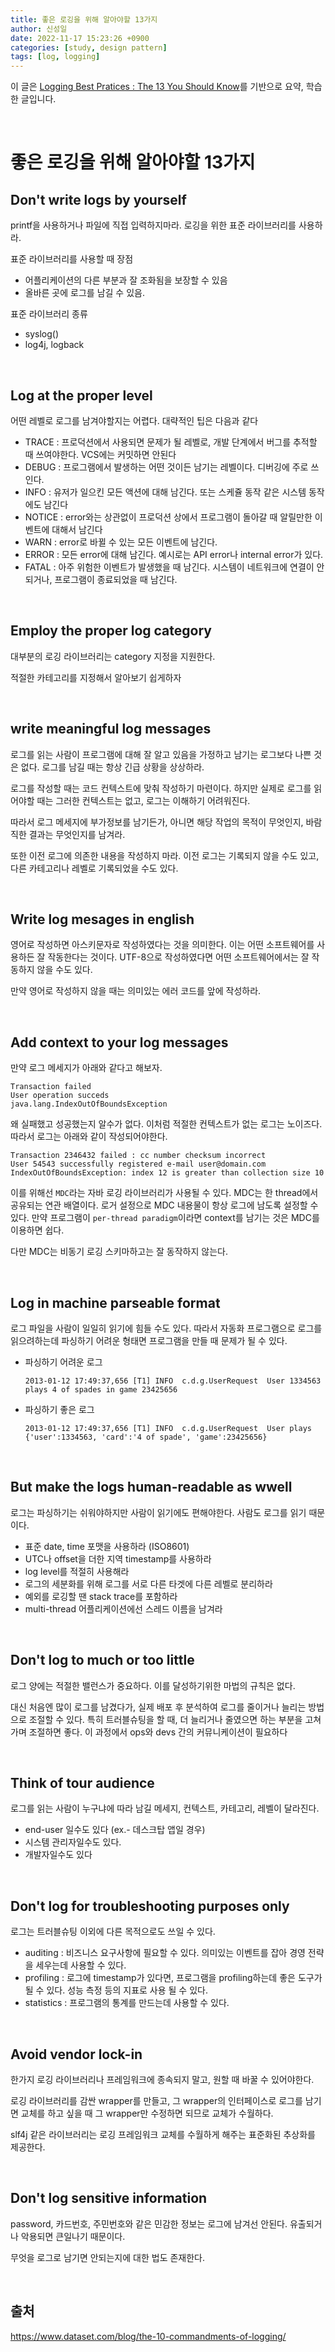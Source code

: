 ```yaml
---
title: 좋은 로깅을 위해 알아야할 13가지
author: 신성일
date: 2022-11-17 15:23:26 +0900
categories: [study, design pattern]
tags: [log, logging]
---
```


이 글은 [Logging Best Pratices : The 13 You Should Know](https://www.dataset.com/blog/the-10-commandments-of-logging/)를 기반으로 요약, 학습한 글입니다.

<br/>

# 좋은 로깅을 위해 알아야할 13가지

## Don't write logs by yourself

printf을 사용하거나 파일에 직접 입력하지마라. 로깅을 위한 표준 라이브러리를 사용하라. 

표준 라이브러리를 사용할 때 장점

- 어플리케이션의 다른 부분과 잘 조화됨을 보장할 수 있음
-  올바른 곳에 로그를 남길 수 있음.

표준 라이브러리 종류

- syslog()
- log4j, logback

<br/>

## Log at the proper level

어떤 레벨로 로그를 남겨야할지는 어렵다. 대략적인 팁은 다음과 같다

- TRACE : 프로덕션에서 사용되면 문제가 될 레벨로, 개발 단계에서 버그를 추적할 때 쓰여야한다. VCS에는 커밋하면 안된다
- DEBUG : 프로그램에서 발생하는 어떤 것이든 남기는 레벨이다. 디버깅에 주로 쓰인다.
- INFO : 유저가 일으킨 모든 액션에 대해 남긴다. 또는 스케쥴 동작 같은 시스템 동작에도 남긴다
- NOTICE : error와는 상관없이 프로덕션 상에서 프로그램이 돌아갈 때 알릴만한 이벤트에 대해서 남긴다
- WARN : error로 바뀔 수 있는 모든 이벤트에 남긴다.
- ERROR : 모든 error에 대해 남긴다. 예시로는 API error나 internal error가 있다.
- FATAL : 아주 위험한 이벤트가 발생했을 때 남긴다. 시스템이 네트워크에 연결이 안되거나, 프로그램이 종료되었을 때 남긴다.

<br/>

## Employ the proper log category

대부분의 로깅 라이브러리는 category 지정을 지원한다. 

적절한 카테고리를 지정해서 알아보기 쉽게하자

<br/>

## write meaningful log messages

로그를 읽는 사람이 프로그램에 대해 잘 알고 있음을 가정하고 남기는 로그보다 나쁜 것은 없다. 로그를 남길 때는 항상 긴급 상황을 상상하라.

로그를 작성할 때는 코드 컨텍스트에 맞춰 작성하기 마련이다. 하지만 실제로 로그를 읽어야할 때는 그러한 컨텍스트는 없고, 로그는 이해하기 어려워진다. 

따라서 로그 메세지에 부가정보를 남기든가, 아니면 해당 작업의 목적이 무엇인지, 바람직한 결과는 무엇인지를 남겨라.

또한 이전 로그에 의존한 내용을 작성하지 마라. 이전 로그는 기록되지 않을 수도 있고, 다른 카테고리나 레벨로 기록되었을 수도 있다. 

<br/>

## Write log mesages in english

영어로 작성하면 아스키문자로 작성하였다는 것을 의미한다. 이는 어떤 소프트웨어를 사용하든 잘 작동한다는 것이다. UTF-8으로 작성하였다면 어떤 소프트웨어에서는 잘 작동하지 않을 수도 있다.

만약 영어로 작성하지 않을 때는 의미있는 에러 코드를 앞에 작성하라. 

<br/>

## Add context to your log messages

만약 로그 메세지가 아래와 같다고 해보자.

```
Transaction failed
User operation succeds
java.lang.IndexOutOfBoundsException
```

왜 실패했고 성공했는지 알수가 없다. 이처럼 적절한 컨텍스트가 없는 로그는 노이즈다. 따라서 로그는 아래와 같이 작성되어야한다.

```
Transaction 2346432 failed : cc number checksum incorrect
User 54543 successfully registered e-mail user@domain.com
IndexOutOfBoundsException: index 12 is greater than collection size 10
```

이를 위해선 `MDC`라는 자바 로깅 라이브러리가 사용될 수 있다. MDC는 한 thread에서 공유되는 연관 배열이다. 로거 설정으로 MDC 내용물이 항상 로그에 남도록 설정할 수 있다. 만약 프로그램이 `per-thread paradigm`이라면 context를 남기는 것은 MDC를 이용하면 쉽다.  

다만 MDC는 비동기 로깅 스키마하고는 잘 동작하지 않는다. 

<br/>

## Log in machine parseable format

로그 파일을 사람이 일일히 읽기에 힘들 수도 있다. 따라서 자동화 프로그램으로 로그를 읽으려하는데 파싱하기 어려운 형태면 프로그램을 만들 때 문제가 될 수 있다.

- 파싱하기 어려운 로그

  ```
  2013-01-12 17:49:37,656 [T1] INFO  c.d.g.UserRequest  User 1334563 plays 4 of spades in game 23425656
  ```

- 파싱하기 좋은 로그

  ```
  2013-01-12 17:49:37,656 [T1] INFO  c.d.g.UserRequest  User plays {'user':1334563, 'card':'4 of spade', 'game':23425656}
  ```

<br/>

## But make the logs human-readable as wwell

로그는 파싱하기는 쉬워야하지만 사람이 읽기에도 편해야한다. 사람도 로그를 읽기 때문이다. 

- 표준 date, time 포맷을 사용하라 (ISO8601)
- UTC나 offset을 더한 지역 timestamp를 사용하라
- log level를 적절히 사용해라
- 로그의 세분화를 위해 로그를 서로 다른 타겟에 다른 레벨로 분리하라
- 예외를 로깅할 땐 stack trace를 포함하라
- multi-thread 어플리케이션에선 스레드 이름을 남겨라

<br/>

## Don't log to much or too little

로그 양에는 적절한 밸런스가 중요하다. 이를 달성하기위한 마법의 규칙은 없다. 

대신 처음엔 많이 로그를 남겼다가, 실제 배포 후 분석하여 로그를 줄이거나 늘리는 방법으로 조절할 수 있다. 특히 트러블슈팅을 할 때, 더 늘리거나 줄였으면 하는 부분을 고쳐가며 조절하면 좋다. 이 과정에서 ops와 devs 간의 커뮤니케이션이 필요하다

<br/>

## Think of tour audience

로그를 읽는 사람이 누구냐에 따라 남길 메세지, 컨텍스트, 카테고리, 레벨이 달라진다.

- end-user 일수도 있다 (ex.- 데스크탑 앱일 경우)
- 시스템 관리자일수도 있다.
- 개발자일수도 있다

<br/>

## Don't log for troubleshooting purposes only

로그는 트러블슈팅 이외에 다른 목적으로도 쓰일 수 있다. 

- auditing : 비즈니스 요구사항에 필요할 수 있다. 의미있는 이벤트를 잡아 경영 전략을 세우는데 사용할 수 있다.
- profiling : 로그에 timestamp가 있다면, 프로그램을 profiling하는데 좋은 도구가 될 수 있다. 성능 측정 등의 지표로 사용 될 수 있다.
- statistics : 프로그램의 통계를 만드는데 사용할 수 있다. 

<br/>

## Avoid vendor lock-in

한가지 로깅 라이브러리나 프레임워크에 종속되지 말고, 원할 때 바꿀 수 있어야한다.

로깅 라이브러리를 감싼 wrapper를 만들고, 그 wrapper의 인터페이스로 로그를 남기면 교체를 하고 싶을 때 그 wrapper만 수정하면 되므로 교체가 수월하다.

slf4j 같은 라이브러리는 로깅 프레임워크 교체를 수월하게 해주는 표준화된 추상화를 제공한다.

<br/>

## Don't log sensitive information

password, 카드번호, 주민번호와 같은 민감한 정보는 로그에 남겨선 안된다. 유출되거나 악용되면 큰일나기 때문이다.

무엇을 로그로 남기면 안되는지에 대한 법도 존재한다. 

<br/>

## 출처

https://www.dataset.com/blog/the-10-commandments-of-logging/

